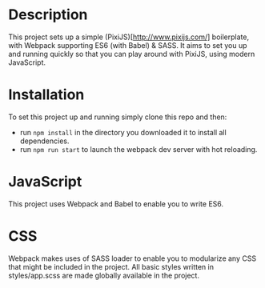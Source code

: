 # Description
This project sets up a simple (PixiJS)[http://www.pixijs.com/] boilerplate, with Webpack supporting ES6 (with Babel) & SASS. It aims to set you up and running quickly so that you can play around with PixiJS, using modern JavaScript.

# Installation
To set this project up and running simply clone this repo and then:
* run ````npm install```` in the directory you downloaded it to install all dependencies.
* run ````npm run start```` to launch the webpack dev server with hot reloading.

# JavaScript
This project uses Webpack and Babel to enable you to write ES6.

# CSS
Webpack makes uses of SASS loader to enable you to modularize any CSS that might be included in the project. All basic styles written in styles/app.scss are made globally available in the project.

